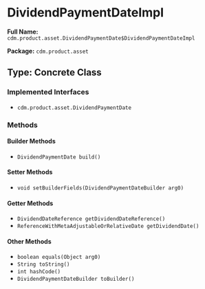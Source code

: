 # DividendPaymentDateImpl

**Full Name:** `cdm.product.asset.DividendPaymentDate$DividendPaymentDateImpl`

**Package:** `cdm.product.asset`

## Type: Concrete Class

### Implemented Interfaces

- `cdm.product.asset.DividendPaymentDate`

### Methods

#### Builder Methods

- `DividendPaymentDate build()`

#### Setter Methods

- `void setBuilderFields(DividendPaymentDateBuilder arg0)`

#### Getter Methods

- `DividendDateReference getDividendDateReference()`
- `ReferenceWithMetaAdjustableOrRelativeDate getDividendDate()`

#### Other Methods

- `boolean equals(Object arg0)`
- `String toString()`
- `int hashCode()`
- `DividendPaymentDateBuilder toBuilder()`

